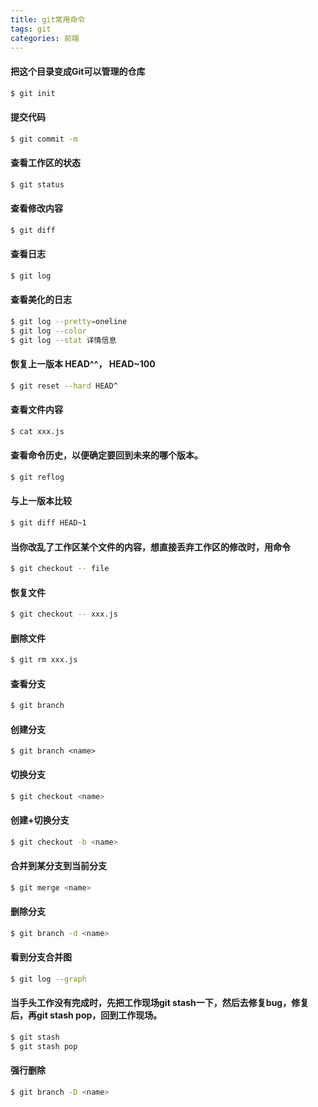 ```yaml
---
title: git常用命令
tags: git
categories: 前端
---
```



#### 把这个目录变成Git可以管理的仓库

``` bash
$ git init 
```
####  提交代码
 
``` bash
$ git commit -m 
```

<!--more-->


#### 查看工作区的状态

``` bash
$ git status 
```
#### 查看修改内容

``` bash
$ git diff 
```
#### 查看日志

``` bash
$ git log 
```
#### 查看美化的日志

``` bash
$ git log --pretty=oneline 
$ git log --color 
$ git log --stat 详情信息
```

#### 恢复上一版本 HEAD^^， HEAD~100

``` bash
$ git reset --hard HEAD^ 
```
#### 查看文件内容

``` bash
$ cat xxx.js 
```
#### 查看命令历史，以便确定要回到未来的哪个版本。

``` bash
$ git reflog  
```
#### 与上一版本比较

``` bash
$ git diff HEAD~1 
```
#### 当你改乱了工作区某个文件的内容，想直接丢弃工作区的修改时，用命令

``` bash
$ git checkout -- file  
```
#### 恢复文件

``` bash
$ git checkout -- xxx.js 
```
#### 删除文件 	

``` bash
$ git rm xxx.js 
```
#### 查看分支

``` bash
$ git branch 
```
#### 创建分支

```
$ git branch <name> 
```
#### 切换分支

``` bash
$ git checkout <name> 
```
#### 创建+切换分支

``` bash
$ git checkout -b <name> 
```
#### 合并到某分支到当前分支	

``` bash
$ git merge <name> 
```
#### 删除分支

``` bash
$ git branch -d <name>  
```

#### 看到分支合并图
``` bash
$ git log --graph
```

#### 当手头工作没有完成时，先把工作现场git stash一下，然后去修复bug，修复后，再git stash pop，回到工作现场。
``` bash
$ git stash
$ git stash pop
```

#### 强行删除

``` bash
$ git branch -D <name>
```